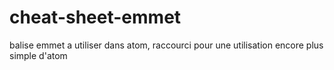 # cheat-sheet-emmet

balise emmet a utiliser dans atom, raccourci pour une utilisation encore plus simple d'atom
